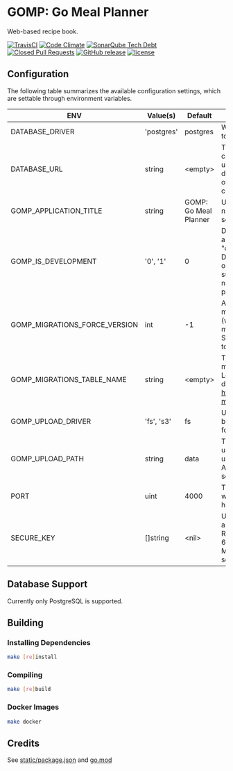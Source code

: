 # GOMP: Go Meal Planner

Web-based recipe book.

[![TravisCI](https://img.shields.io/travis/com/chadweimer/gomp.svg?label=travisci)](https://travis-ci.com/chadweimer/gomp)
[![Code Climate](https://img.shields.io/codeclimate/maintainability/chadweimer/gomp.svg)](https://codeclimate.com/github/chadweimer/gomp)
[![SonarQube Tech Debt](https://img.shields.io/sonar/https/sonarcloud.io/chadweimer%3Agomp/tech_debt.svg)](https://sonarcloud.io/dashboard?id=chadweimer%3Agomp)
[![Closed Pull Requests](https://img.shields.io/github/issues-pr-closed-raw/chadweimer/gomp.svg)](https://github.com/chadweimer/gomp/pulls)
[![GitHub release](https://img.shields.io/github/release/chadweimer/gomp.svg)](https://github.com/chadweimer/gomp/releases)
[![license](https://img.shields.io/github/license/chadweimer/gomp.svg)](LICENSE)

## Configuration

The following table summarizes the available configuration settings, which are settable through environment variables.

| ENV                              | Value(s)   | Default               | Description |
|----------------------------------|------------|-----------------------|-------------|
| DATABASE\_DRIVER                 | 'postgres' | postgres              | Which database/sql driver to use. |
| DATABASE\_URL                    | string     | &lt;empty&gt;         | The url (or path, connection string, etc) to use with the associated database driver when opening the database connection. |
| GOMP\_APPLICATION\_TITLE         | string     | GOMP: Go Meal Planner | Used where the application name (title) is displayed on screen. |
| GOMP\_IS\_DEVELOPMENT            | '0', '1'   | 0                     | Defines whether to run the application in "development mode". Development mode turns on additional features, such as logging, that may not be desirable in a production environment. |
| GOMP\_MIGRATIONS\_FORCE\_VERSION | int        | -1                    | A version to force the migrations to on startup (will not run any of the migrations themselves). Set to a negative number to skip forcing a version. |
| GOMP\_MIGRATIONS\_TABLE\_NAME    | string     | &lt;empty&gt;         | The name of the database migrations table to use. Leave blank to use the default from <https://github.com/golang-migrate/migrate.> |
| GOMP\_UPLOAD\_DRIVER             | 'fs', 's3' | fs                    | Used to select which backend data store is used for file uploads. |
| GOMP\_UPLOAD\_PATH               | string     | data                  | The path (full or relative) under which to store uploads. When using Amazon S3, this should be set to the bucket name. |
| PORT                             | uint       | 4000                  | The port number under which the site is being hosted. |
| SECURE\_KEY                      | []string   | &lt;nil&gt;           | Used for session authentication. Recommended to be 32 or 64 ASCII characters. Multiple keys can be separated by commas. |

## Database Support

Currently only PostgreSQL is supported.

## Building

### Installing Dependencies

```bash
make [re]install
```

### Compiling

```bash
make [re]build
```

### Docker Images

```bash
make docker
```

## Credits

See [static/package.json](static/package.json) and [go.mod](go.mod)
